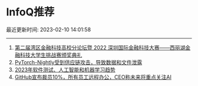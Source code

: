 # InfoQ推荐

最近更新时间: 2023-02-10 14:01:58

--- 
1. [第二届湾区金融科技高校分论坛暨 2022 深圳国际金融科技大赛——西丽湖金融科技大学生挑战赛颁奖典礼](https://www.infoq.cn/article/JiD6qU8GNwgKA4lhg98e) 
2. [PyTorch-Nightly受到供应链攻击，导致数据和文件泄露](https://www.infoq.cn/article/Y6mQzGwyHoNMeyZsWIuE) 
3. [2023年软件测试、人工智能和机器学习趋势](https://www.infoq.cn/article/gGEedWvlMcRU8FS2tBAz) 
4. [GitHub宣布裁员10%，所有员工远程办公，CEO称未来将重点关注AI](https://www.infoq.cn/article/4i3YZ65Eedg0h9218Whl) 
